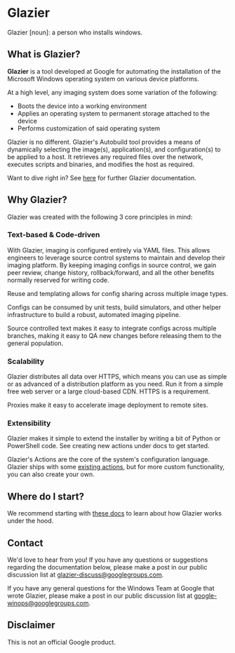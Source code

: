 # Glazier

Glazier [noun]: a person who installs windows.

## What is Glazier?

**Glazier** is a tool developed at Google for automating the installation of the Microsoft Windows operating system on various device platforms.

At a high level, any imaging system does some variation of the following:

*   Boots the device into a working environment
*   Applies an operating system to permanent storage attached to the device
*   Performs customization of said operating system

Glazier is no different. Glazier's Autobuild tool provides a means of
dynamically selecting the image(s), application(s), and configuration(s) to be
applied to a host. It retrieves any required files over the network, executes
scripts and binaries, and modifies the host as required.

Want to dive right in? See [here](doc/README.md) for further Glazier documentation.

## Why Glazier?

Glazier was created with the following 3 core principles in mind:

### Text-based & Code-driven

With Glazier, imaging is configured entirely via YAML files. This allows
engineers to leverage source control systems to maintain and develop their
imaging platform. By keeping imaging configs in source control, we gain peer
review, change history, rollback/forward, and all the other benefits normally
reserved for writing code.

Reuse and templating allows for config sharing across multiple image types.

Configs can be consumed by unit tests, build simulators, and other helper
infrastructure to build a robust, automated imaging pipeline.

Source controlled text makes it easy to integrate configs across multiple
branches, making it easy to QA new changes before releasing them to the general
population.

### Scalability

Glazier distributes all data over HTTPS, which means you can use as simple or as
advanced of a distribution platform as you need. Run it from a simple free web
server or a large cloud-based CDN. HTTPS is a requirement.

Proxies make it easy to accelerate image deployment to remote sites.

### Extensibility

Glazier makes it simple to extend the installer by writing a bit of Python or
PowerShell code. See creating new actions under docs to get started.

Glazier's Actions are the core of the system's configuration language. Glazier
ships with some [existing actions](lib/actions/README.md), but for more
custom functionality, you can also create your own.

## Where do I start?

We recommend starting with [these docs](doc/README.md) to learn about how Glazier works under the hood.

## Contact

We'd love to hear from you! If you have any questions or suggestions regarding
the documentation below, please make a post in our public discussion list at
[glazier-discuss@googlegroups.com](https://groups.google.com/forum/#!forum/glazier-discuss).

If you have any general questions for the Windows Team at Google that wrote Glazier, please make a post in our public discussion list at
[google-winops@googlegroups.com](https://groups.google.com/forum/#!forum/google-winops).

## Disclaimer

This is not an official Google product.
